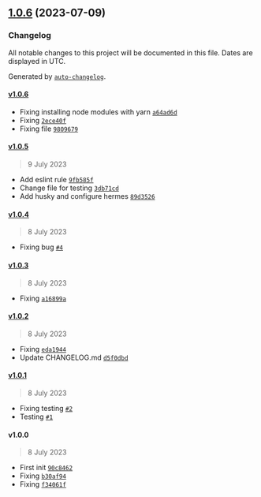 ## [1.0.6](https://github.com/archimondee/react-native-71-template/compare/v1.0.5...v1.0.6) (2023-07-09)

### Changelog

All notable changes to this project will be documented in this file. Dates are displayed in UTC.

Generated by [`auto-changelog`](https://github.com/CookPete/auto-changelog).

#### [v1.0.6](https://github.com/Archimondee/react-native-71-template/compare/v1.0.5...v1.0.6)

- Fixing installing node modules with yarn [`a64ad6d`](https://github.com/Archimondee/react-native-71-template/commit/a64ad6d5a0260af30e79053a7961051115eadce6)
- Fixing [`2ece40f`](https://github.com/Archimondee/react-native-71-template/commit/2ece40f897761e04b21b3d7214297e5bc2273bfd)
- Fixing file [`9809679`](https://github.com/Archimondee/react-native-71-template/commit/9809679da2866f08e3cfb63b82aba82a9f10d056)

#### [v1.0.5](https://github.com/Archimondee/react-native-71-template/compare/v1.0.4...v1.0.5)

> 9 July 2023

- Add eslint rule [`9fb585f`](https://github.com/Archimondee/react-native-71-template/commit/9fb585f60c30b094bd55b5ebc07c77633632d227)
- Change file for testing [`3db71cd`](https://github.com/Archimondee/react-native-71-template/commit/3db71cd93ddfe61ae27c673fb66bf25bf7ee628b)
- Add husky and configure hermes [`89d3526`](https://github.com/Archimondee/react-native-71-template/commit/89d3526c530e620dc4e13e40511b344e3e8a6023)

#### [v1.0.4](https://github.com/Archimondee/react-native-71-template/compare/v1.0.3...v1.0.4)

> 8 July 2023

- Fixing bug [`#4`](https://github.com/Archimondee/react-native-71-template/pull/4)

#### [v1.0.3](https://github.com/Archimondee/react-native-71-template/compare/v1.0.2...v1.0.3)

> 8 July 2023

- Fixing [`a16899a`](https://github.com/Archimondee/react-native-71-template/commit/a16899a739c3e0a119830bc8252bfe6e46a5ba72)

#### [v1.0.2](https://github.com/Archimondee/react-native-71-template/compare/v1.0.1...v1.0.2)

> 8 July 2023

- Fixing [`eda1944`](https://github.com/Archimondee/react-native-71-template/commit/eda19440d16ccca77cc1ae981a8f6d02b30fab0d)
- Update CHANGELOG.md [`d5f0dbd`](https://github.com/Archimondee/react-native-71-template/commit/d5f0dbda8197bd50fff0599a484f2ec2aeaf8cb6)

#### [v1.0.1](https://github.com/Archimondee/react-native-71-template/compare/v1.0.0...v1.0.1)

> 8 July 2023

- Fixing testing [`#2`](https://github.com/Archimondee/react-native-71-template/pull/2)
- Testing [`#1`](https://github.com/Archimondee/react-native-71-template/pull/1)

#### v1.0.0

> 8 July 2023

- First init [`90c8462`](https://github.com/Archimondee/react-native-71-template/commit/90c8462830d1c5119625195883bfcecfd7103992)
- Fixing [`b30af94`](https://github.com/Archimondee/react-native-71-template/commit/b30af94e0cad4a60041156dd5511f9d8675d0cee)
- Fixing [`f34061f`](https://github.com/Archimondee/react-native-71-template/commit/f34061f90e59dcab8fe039c07756d2861e627a1a)
